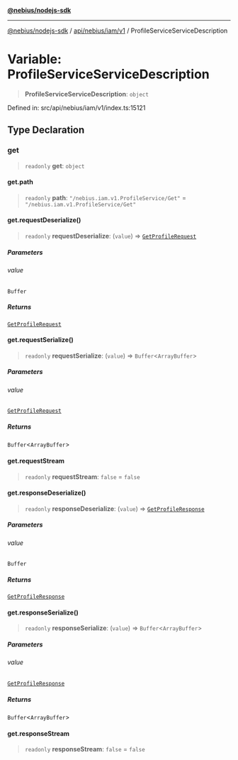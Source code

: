 [**@nebius/nodejs-sdk**](../../../../../README.md)

***

[@nebius/nodejs-sdk](../../../../../README.md) / [api/nebius/iam/v1](../README.md) / ProfileServiceServiceDescription

# Variable: ProfileServiceServiceDescription

> **ProfileServiceServiceDescription**: `object`

Defined in: src/api/nebius/iam/v1/index.ts:15121

## Type Declaration

### get

> `readonly` **get**: `object`

#### get.path

> `readonly` **path**: `"/nebius.iam.v1.ProfileService/Get"` = `"/nebius.iam.v1.ProfileService/Get"`

#### get.requestDeserialize()

> `readonly` **requestDeserialize**: (`value`) => [`GetProfileRequest`](../interfaces/GetProfileRequest.md)

##### Parameters

###### value

`Buffer`

##### Returns

[`GetProfileRequest`](../interfaces/GetProfileRequest.md)

#### get.requestSerialize()

> `readonly` **requestSerialize**: (`value`) => `Buffer`\<`ArrayBuffer`\>

##### Parameters

###### value

[`GetProfileRequest`](../interfaces/GetProfileRequest.md)

##### Returns

`Buffer`\<`ArrayBuffer`\>

#### get.requestStream

> `readonly` **requestStream**: `false` = `false`

#### get.responseDeserialize()

> `readonly` **responseDeserialize**: (`value`) => [`GetProfileResponse`](../interfaces/GetProfileResponse.md)

##### Parameters

###### value

`Buffer`

##### Returns

[`GetProfileResponse`](../interfaces/GetProfileResponse.md)

#### get.responseSerialize()

> `readonly` **responseSerialize**: (`value`) => `Buffer`\<`ArrayBuffer`\>

##### Parameters

###### value

[`GetProfileResponse`](../interfaces/GetProfileResponse.md)

##### Returns

`Buffer`\<`ArrayBuffer`\>

#### get.responseStream

> `readonly` **responseStream**: `false` = `false`

